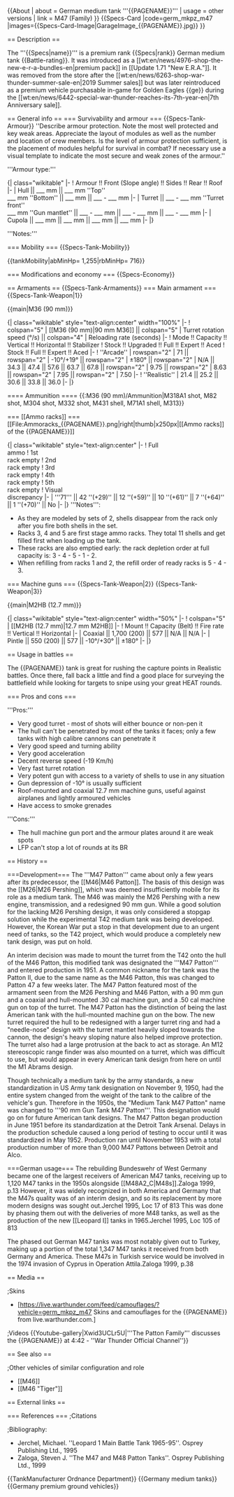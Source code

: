 {{About
| about = German medium tank '''{{PAGENAME}}'''
| usage = other versions
| link = M47 (Family)
}}
{{Specs-Card
|code=germ_mkpz_m47
|images={{Specs-Card-Image|GarageImage_{{PAGENAME}}.jpg}}
}}

== Description ==
<!-- ''In the description, the first part should be about the history of the creation and combat usage of the vehicle, as well as its key features. In the second part, tell the reader about the ground vehicle in the game. Insert a screenshot of the vehicle, so that if the novice player does not remember the vehicle by name, he will immediately understand what kind of vehicle the article is talking about.'' -->
The '''{{Specs|name}}''' is a premium rank {{Specs|rank}} German medium tank {{Battle-rating}}. It was introduced as a [[wt:en/news/4976-shop-the-new-e-r-a-bundles-en|premium pack]] in [[Update 1.71 "New E.R.A."]]. It was removed from the store after the [[wt:en/news/6263-shop-war-thunder-summer-sale-en|2019 Summer sales]] but was later reintroduced as a premium vehicle purchasable in-game for Golden Eagles {{ge}} during the [[wt:en/news/6442-special-war-thunder-reaches-its-7th-year-en|7th Anniversary sale]].

== General info ==
=== Survivability and armour ===
{{Specs-Tank-Armour}}
''Describe armour protection. Note the most well protected and key weak areas. Appreciate the layout of modules as well as the number and location of crew members. Is the level of armour protection sufficient, is the placement of modules helpful for survival in combat? If necessary use a visual template to indicate the most secure and weak zones of the armour.''

'''Armour type:''' <!-- The types of armour present on the vehicle and their general locations -->
<!-- Example: * Rolled homogeneous armour (Front, Side, Rear, Hull roof)
* Cast homogeneous armour (Turret, Transmission area) -->

{| class="wikitable"
|-
! Armour !! Front (Slope angle) !! Sides !! Rear !! Roof
|-
| Hull || ___ mm || ___ mm ''Top'' <br> ___ mm ''Bottom'' || ___ mm || ___ - ___ mm
|-
| Turret || ___ - ___ mm ''Turret front'' <br> ___ mm ''Gun mantlet'' || ___ - ___ mm || ___ - ___ mm || ___ - ___ mm
|-
| Cupola || ___ mm || ___ mm || ___ mm || ___ mm
|-
|}

'''Notes:''' <!-- Any additional notes which the user needs to be aware of -->
<!-- Example: * Suspension wheels are 20 mm thick, tracks are 30 mm thick, and torsion bars are 60 mm thick. -->

=== Mobility ===
{{Specs-Tank-Mobility}}
<!-- ''Write about the mobility of the ground vehicle. Estimate the specific power and manoeuvrability, as well as the maximum speed forwards and backwards.'' -->

{{tankMobility|abMinHp= 1,255|rbMinHp= 716}}

=== Modifications and economy ===
{{Specs-Economy}}

== Armaments ==
{{Specs-Tank-Armaments}}
=== Main armament ===
{{Specs-Tank-Weapon|1}}
<!-- ''Give the reader information about the characteristics of the main gun. Assess its effectiveness in a battle based on the reloading speed, ballistics and the power of shells. Do not forget about the flexibility of the fire, that is how quickly the cannon can be aimed at the target, open fire on it and aim at another enemy. Add a link to the main article on the gun: <code><nowiki>{{main|Name of the weapon}}</nowiki></code>. Describe in general terms the ammunition available for the main gun. Give advice on how to use them and how to fill the ammunition storage.'' -->
{{main|M36 (90 mm)}}

{| class="wikitable" style="text-align:center" width="100%"
|-
! colspan="5" | [[M36 (90 mm)|90 mm M36]] || colspan="5" | Turret rotation speed (°/s) || colspan="4" | Reloading rate (seconds)
|-
! Mode !! Capacity !! Vertical !! Horizontal !! Stabilizer
! Stock !! Upgraded !! Full !! Expert !! Aced
! Stock !! Full !! Expert !! Aced
|-
! ''Arcade''
| rowspan="2" | 71 || rowspan="2" | -10°/+19° || rowspan="2" | ±180° || rowspan="2" | N/A || 34.3 || 47.4 || 57.6 || 63.7 || 67.8 || rowspan="2" | 9.75 || rowspan="2" | 8.63 || rowspan="2" | 7.95 || rowspan="2" | 7.50
|-
! ''Realistic''
| 21.4 || 25.2 || 30.6 || 33.8 || 36.0
|-
|}

==== Ammunition ====
{{:M36 (90 mm)/Ammunition|M318A1 shot, M82 shot, M304 shot, M332 shot, M431 shell, M71A1 shell, M313}}

=== [[Ammo racks]] ===
[[File:Ammoracks_{{PAGENAME}}.png|right|thumb|x250px|[[Ammo racks]] of the {{PAGENAME}}]]
<!-- '''Last updated: 1.101.1.16''' -->
{| class="wikitable" style="text-align:center"
|-
! Full<br>ammo
! 1st<br>rack empty
! 2nd<br>rack empty
! 3rd<br>rack empty
! 4th<br>rack empty
! 5th<br>rack empty
! Visual<br>discrepancy
|-
| '''71''' || 42&nbsp;''(+29)'' || 12&nbsp;''(+59)'' || 10&nbsp;''(+61)'' || 7&nbsp;''(+64)'' || 1&nbsp;''(+70)'' || No
|-
|}
'''Notes''':

* As they are modeled by sets of 2, shells disappear from the rack only after you fire both shells in the set.
* Racks 3, 4 and 5 are first stage ammo racks. They total 11 shells and get filled first when loading up the tank.
* These racks are also emptied early: the rack depletion order at full capacity is: 3 - 4 - 5 - 1 - 2.
* When refilling from racks 1 and 2, the refill order of ready racks is 5 - 4 - 3.

=== Machine guns ===
{{Specs-Tank-Weapon|2}}
{{Specs-Tank-Weapon|3}}
<!-- ''Offensive and anti-aircraft machine guns not only allow you to fight some aircraft but also are effective against lightly armoured vehicles. Evaluate machine guns and give recommendations on its use.'' -->
{{main|M2HB (12.7 mm)}}

{| class="wikitable" style="text-align:center" width="50%"
|-
! colspan="5" | [[M2HB (12.7 mm)|12.7 mm M2HB]]
|-
! Mount !! Capacity (Belt) !! Fire rate !! Vertical !! Horizontal
|-
| Coaxial || 1,700 (200) || 577 || N/A || N/A
|-
| Pintle || 550 (200) || 577 || -10°/+30° || ±180°
|-
|}

== Usage in battles ==
<!-- ''Describe the tactics of playing in the vehicle, the features of using vehicles in the team and advice on tactics. Refrain from creating a "guide" - do not impose a single point of view but instead give the reader food for thought. Describe the most dangerous enemies and give recommendations on fighting them. If necessary, note the specifics of the game in different modes (AB, RB, SB).'' -->
The {{PAGENAME}} tank is great for rushing the capture points in Realistic battles. Once there, fall back a little and find a good place for surveying the battlefield while looking for targets to snipe using your great HEAT rounds.

=== Pros and cons ===
<!-- ''Summarise and briefly evaluate the vehicle in terms of its characteristics and combat effectiveness. Mark its pros and cons in a bulleted list. Try not to use more than 6 points for each of the characteristics. Avoid using categorical definitions such as "bad", "good" and the like - use substitutions with softer forms such as "inadequate" and "effective".'' -->

'''Pros:'''

* Very good turret - most of shots will either bounce or non-pen it
* The hull can't be penetrated by most of the tanks it faces; only a few tanks with high calibre cannons can penetrate it
* Very good speed and turning ability
* Very good acceleration
* Decent reverse speed (-19 Km/h)
* Very fast turret rotation
* Very potent gun with access to a variety of shells to use in any situation
* Gun depression of -10° is usually sufficient
* Roof-mounted and coaxial 12.7 mm machine guns, useful against airplanes and lightly armoured vehicles
* Have access to smoke grenades

'''Cons:'''

* The hull machine gun port and the armour plates around it are weak spots
* LFP can't stop a lot of rounds at its BR

== History ==
<!-- ''Describe the history of the creation and combat usage of the vehicle in more detail than in the introduction. If the historical reference turns out to be too long, take it to a separate article, taking a link to the article about the vehicle and adding a block "/History" (example: <nowiki>https://wiki.warthunder.com/(Vehicle-name)/History</nowiki>) and add a link to it here using the <code>main</code> template. Be sure to reference text and sources by using <code><nowiki><ref></ref></nowiki></code>, as well as adding them at the end of the article with <code><nowiki><references /></nowiki></code>. This section may also include the vehicle's dev blog entry (if applicable) and the in-game encyclopedia description (under <code><nowiki>=== In-game description ===</nowiki></code>, also if applicable).'' -->
===Development===
The '''M47 Patton''' came about only a few years after its predecessor, the [[M46|M46 Patton]]. The basis of this design was the [[M26|M26 Pershing]], which was deemed insufficiently mobile for its role as a medium tank. The M46 was mainly the M26 Pershing with a new engine, transmission, and a redesigned 90 mm gun. While a good solution for the lacking M26 Pershing design, it was only considered a stopgap solution while the experimental T42 medium tank was being developed. However, the Korean War put a stop in that development due to an urgent need of tanks, so the T42 project, which would produce a completely new tank design, was put on hold.

An interim decision was made to mount the turret from the T42 onto the hull of the M46 Patton, this modified tank was designated the '''M47 Patton''' and entered production in 1951. A common nickname for the tank was the Patton II, due to the same name as the M46 Patton, this was changed to Patton 47 a few weeks later. The M47 Patton featured most of the armament seen from the M26 Pershing and M46 Patton, with a 90 mm gun and a coaxial and hull-mounted .30 cal machine gun, and a .50 cal machine gun on top of the turret. The M47 Patton has the distinction of being the last American tank with the hull-mounted machine gun on the bow. The new turret required the hull to be redesigned with a larger turret ring and had a "needle-nose" design with the turret mantlet heavily sloped towards the cannon, the design's heavy sloping nature also helped improve protection. The turret also had a large protrusion at the back to act as storage. An M12 stereoscopic range finder was also mounted on a turret, which was difficult to use, but would appear in every American tank design from here on until the M1 Abrams design.

Though technically a medium tank by the army standards, a new standardization in US Army tank designation on November 9, 1950, had the entire system changed from the weight of the tank to the calibre of the vehicle's gun. Therefore in the 1950s, the "Medium Tank M47 Patton" name was changed to '''90 mm Gun Tank M47 Patton'''. This designation would go on for future American tank designs. The M47 Patton began production in June 1951 before its standardization at the Detroit Tank Arsenal. Delays in the production schedule caused a long period of testing to occur until it was standardized in May 1952. Production ran until November 1953 with a total production number of more than 9,000 M47 Pattons between Detroit and Alco.

===German usage===
The rebuilding Bundeswehr of West Germany became one of the largest receivers of American M47 tanks, receiving up to 1,120 M47 tanks in the 1950s alongside [[M48A2_C|M48s]].<ref name="ZalogaM47&48 pg(1)">Zaloga 1999, p.13</ref> However, it was widely recognized in both America and Germany that the M47s quality was of an interim design, and so its replacement by more modern designs was sought out.<ref name="JerchelLeopardI Loc(1)">Jerchel 1995, Loc 17 of 813</ref> This was done by phasing them out with the deliveries of more M48 tanks,<ref name="ZalogaM47&48 pg(1)" /> as well as the production of the new [[Leopard I]] tanks in 1965.<ref name="JerchelLeopardI Loc(2)">Jerchel 1995, Loc 105 of 813</ref>

The phased out German M47 tanks was most notably given out to Turkey, making up a portion of the total 1,347 M47 tanks it received from both Germany and America. These M47s in Turkish service would be involved in the 1974 invasion of Cyprus in Operation Attila.<ref name="ZalogaM47&48 pg(2)">Zaloga 1999, p.38</ref>

== Media ==
<!-- ''Excellent additions to the article would be video guides, screenshots from the game, and photos.'' -->

;Skins
* [https://live.warthunder.com/feed/camouflages/?vehicle=germ_mkpz_m47 Skins and camouflages for the {{PAGENAME}} from live.warthunder.com.]

;Videos
{{Youtube-gallery|Xwid3UCLr5U|'''The Patton Family''' discusses the {{PAGENAME}} at 4:42 - ''War Thunder Official Channel''}}

== See also ==
<!-- ''Links to the articles on the War Thunder Wiki that you think will be useful for the reader, for example:''
* ''reference to the series of the vehicles;''
* ''links to approximate analogues of other nations and research trees.'' -->

;Other vehicles of similar configuration and role
* [[M46]]
* [[M46 "Tiger"]]

== External links ==
<!-- ''Paste links to sources and external resources, such as:''
* ''topic on the official game forum;''
* ''other literature.'' -->

=== References ===
;Citations
<references />

;Bibliography:
* Jerchel, Michael. ''Leopard 1 Main Battle Tank 1965-95''. Osprey Publishing Ltd., 1995
* Zaloga, Steven J. ''The M47 and M48 Patton Tanks''. Osprey Publishing Ltd., 1999

{{TankManufacturer Ordnance Department}}
{{Germany medium tanks}}
{{Germany premium ground vehicles}}